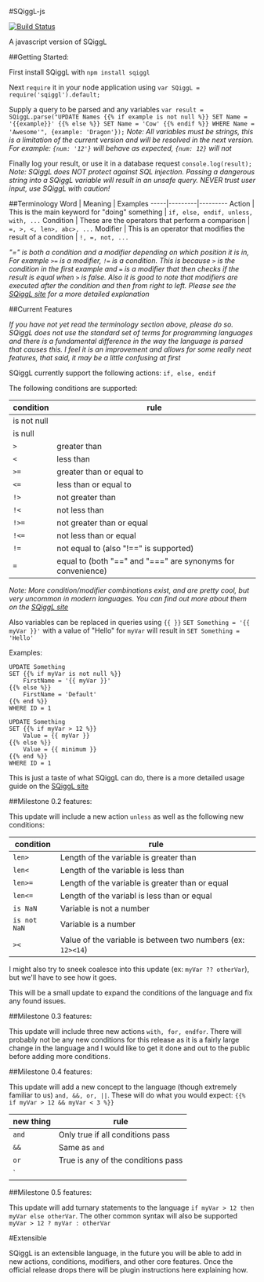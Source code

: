 #SQiggL-js 

[![Build Status](https://travis-ci.org/SnareChops/SQiggL-js.svg?branch=master)](https://travis-ci.org/SnareChops/SQiggL-js)

A javascript version of SQiggL

##Getting Started:

First install SQiggL with
```npm install sqiggl```

Next `require` it in your node application using
```var SQiggL = require('sqiggl').default;```

Supply a query to be parsed and any variables
```var result = SQiggL.parse("UPDATE Names {{% if example is not null %}} SET Name = '{{example}}' {{% else %}} SET Name = 'Cow' {{% endif %}} WHERE Name = 'Awesome'", {example: 'Dragon'});```
_Note: All variables must be strings, this is a limitation of the current version and will be resolved in the next version. For example: `{num: '12'}` will behave as expected, `{num: 12}` will not_ 

Finally log your result, or use it in a database request
```console.log(result);```
_Note: SQiggL does NOT protect against SQL injection. Passing a dangerous string into a SQiggL variable will result in an unsafe query. NEVER trust user input, use SQiggL with caution!_

##Terminology
Word | Meaning | Examples
-----|---------|---------
Action | This is the main keyword for "doing" something | `if, else, endif, unless, with, ...`
Condition | These are the operators that perform a comparison | `=, >, <, len>, abc>, ...`
Modifier | This is an operator that modifies the result of a condition | `!, =, not, ...`

_"=" is both a condition and a modifier depending on which position it is in, For example `>=` is a modifier, `!=` is a condition. This is because `>` is the condition in the first example and `=` is a modifier that then checks if the result is equal when `>` is false. Also it is good to note that modifiers are executed after the condition and then from right to left. Please see the [SQiggL site](https://snarechops.github.io/SQiggL-js/#/docs) for a more detailed explanation_

##Current Features 

_If you have not yet read the terminology section above, please do so. SQiggL does not use the standard set of terms for programming languages and there is a fundamental difference in the way the language is parsed that causes this. I feel it is an improvement and allows for some really neat features, that said, it may be a little confusing at first_

SQiggL currently support the following actions: `if, else, endif`

The following conditions are supported:

condition | rule
---------|-----
is not null |  
is null |
`>` | greater than
`<` | less than
`>=` | greater than or equal to
`<=` | less than or equal to
`!>` | not greater than
`!<` | not less than
`!>=` | not greater than or equal
`!<=` | not less than or equal
`!=` | not equal to (also "!==" is supported)
`=` | equal to (both "==" and "===" are synonyms for convenience)

_Note: More condition/modifier combinations exist, and are pretty cool, but very uncommon in modern languages. You can find out more about them on the [SQiggL site](https://snarechops.github.io/SQiggL-js/#/docs)_

Also variables can be replaced in queries using `{{ }}`
```SET Something = '{{ myVar }}'```
with a value of "Hello" for `myVar` will result in
```SET Something = 'Hello'```

Examples: 
```
UPDATE Something 
SET {{% if myVar is not null %}} 
    FirstName = '{{ myVar }}'
{{% else %}}
    FirstName = 'Default' 
{{% end %}}
WHERE ID = 1
```

```
UPDATE Something 
SET {{% if myVar > 12 %}} 
    Value = {{ myVar }} 
{{% else %}}
    Value = {{ minimum }} 
{{% end %}}
WHERE ID = 1
```

This is just a taste of what SQiggL can do, there is a more detailed usage guide on the [SQiggL site](https://snarechops.github.io/SQiggL-js/#/docs)

##Milestone 0.2 features:

This update will include a new action `unless` as well as the following new conditions:

condition | rule
---------|-----
`len>` | Length of the variable is greater than
`len<` | Length of the variable is less than
`len>=` | Length of the variable is greater than or equal
`len<=` | Length of the variabl is less than or equal
`is NaN` | Variable is not a number
`is not NaN` | Variable is a number
`><` | Value of the variable is between two numbers (ex: `12><14`)

I might also try to sneek coalesce into this update (ex: `myVar ?? otherVar`), but we'll have to see how it goes.

This will be a small update to expand the conditions of the language and fix any found issues.

##Milestone 0.3 features:

This update will include three new actions `with, for, endfor`. There will probably not be any new conditions for this release as it is a fairly large change in the language and I would like to get it done and out to the public before adding more conditions.

##Milestone 0.4 features:

This update will add a new concept to the language (though extremely familiar to us) `and, &&, or, ||`. These will do what you would expect: `{{% if myVar > 12 && myVar < 3 %}}`

new thing | rule
----------|-----
`and` | Only true if all conditions pass
`&&` | Same as `and`
`or` | True is any of the conditions pass
`||` | Same as `or`

##Milestone 0.5 features:

This update will add turnary statements to the language `if myVar > 12 then myVar else otherVar`. The other common syntax will also be supported `myVar > 12 ? myVar : otherVar`

#Extensible

SQiggL is an extensible language, in the future you will be able to add in new actions, conditions, modifiers, and other core features. Once the official release drops there will be plugin instructions here explaining how.
